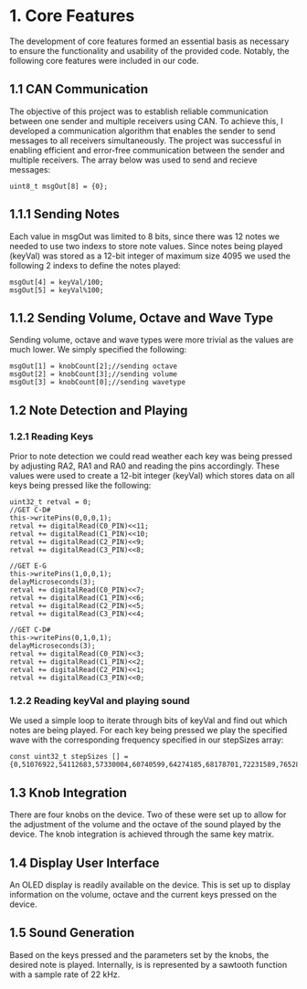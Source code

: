 # 1. Core Features

The development of core features formed an essential basis as necessary to ensure the functionality and usability of the provided code. Notably, the following core features were included in our code.

## 1.1 CAN Communication

The objective of this project was to establish reliable communication between one sender and multiple receivers using CAN. To achieve this, I developed a communication algorithm that enables the sender to send messages to all receivers simultaneously. The project was successful in enabling efficient and error-free communication between the sender and multiple receivers. The array below was used to send and recieve messages:

```uint8_t msgOut[8] = {0};```

## 1.1.1 Sending Notes

Each value in msgOut was limited to 8 bits, since there was 12 notes we needed to use two indexs to store note values. Since notes being played (keyVal) was stored as a 12-bit integer of maximum size 4095 we used the following 2 indexs to define the notes played:
```
msgOut[4] = keyVal/100;
msgOut[5] = keyVal%100;
```

## 1.1.2 Sending Volume, Octave and Wave Type

Sending volume, octave and wave types were more trivial as the values are much lower. We simply specified the following:
```
msgOut[1] = knobCount[2];//sending octave
msgOut[2] = knobCount[3];//sending volume
msgOut[3] = knobCount[0];//sending wavetype
```

## 1.2 Note Detection and Playing

### 1.2.1 Reading Keys

Prior to note detection we could read weather each key was being pressed by adjusting RA2, RA1 and RA0 and reading the pins accordingly. These values were used to create a 12-bit integer (keyVal) which stores data on all keys being pressed like the following:

```
uint32_t retval = 0;
//GET C-D#
this->writePins(0,0,0,1);
retval += digitalRead(C0_PIN)<<11;
retval += digitalRead(C1_PIN)<<10;
retval += digitalRead(C2_PIN)<<9;
retval += digitalRead(C3_PIN)<<8;

//GET E-G
this->writePins(1,0,0,1);
delayMicroseconds(3);
retval += digitalRead(C0_PIN)<<7;
retval += digitalRead(C1_PIN)<<6;
retval += digitalRead(C2_PIN)<<5;
retval += digitalRead(C3_PIN)<<4;

//GET C-D#
this->writePins(0,1,0,1);
delayMicroseconds(3);
retval += digitalRead(C0_PIN)<<3;
retval += digitalRead(C1_PIN)<<2;
retval += digitalRead(C2_PIN)<<1;
retval += digitalRead(C3_PIN)<<0;
```
### 1.2.2 Reading keyVal and playing sound

We used a simple loop to iterate through bits of keyVal and find out which notes are being played. For each key being pressed we play the specified wave with the corresponding frequency specified in our stepSizes array:

```
const uint32_t stepSizes [] = {0,51076922,54112683,57330004,60740599,64274185,68178701,72231589,76528508,81077269,85899346,91006452,96418111};
```

## 1.3 Knob Integration

There are four knobs on the device. Two of these were set up to allow for the adjustment of the volume and the octave of the sound played by the device. The knob integration is achieved through the same key matrix.

## 1.4 Display User Interface

An OLED display is readily available on the device. This is set up to display information on the volume, octave and the current keys pressed on the device.

## 1.5 Sound Generation

Based on the keys pressed and the parameters set by the knobs, the desired note is played. Internally, is is represented by a sawtooth function with a sample rate of 22 kHz.

